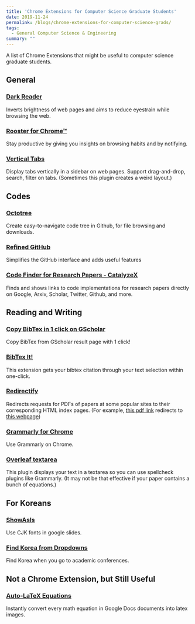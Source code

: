 ```yaml
---
title: 'Chrome Extensions for Computer Science Graduate Students'
date: 2019-11-24
permalink: /blogs/chrome-extensions-for-computer-science-grads/
tags:
  - General Computer Science & Engineering
summary: ""
---
```


A list of Chrome Extensions that might be useful to computer science graduate students.

## General

### [Dark Reader](https://chrome.google.com/webstore/detail/dark-reader/eimadpbcbfnmbkopoojfekhnkhdbieeh)
Inverts brightness of web pages and aims to reduce eyestrain while browsing the web.

### [Rooster for Chrome™](https://chrome.google.com/webstore/detail/rooster-for-chrome/pimolnhbniceppehbgmibnbgcnhpkhfh)
Stay productive by giving you insights on browsing habits and by notifying.

### [Vertical Tabs](https://chrome.google.com/webstore/detail/vertical-tabs/pddljdmihkpdfpkgmbhdomeeifpklgnm)
Display tabs vertically in a sidebar on web pages. Support drag-and-drop, search, filter on tabs.
(Sometimes this plugin creates a weird layout.)

## Codes

### [Octotree](https://chrome.google.com/webstore/detail/octotree/bkhaagjahfmjljalopjnoealnfndnagc)
Create easy-to-navigate code tree in Github, for file browsing and downloads.

### [Refined GitHub](https://chrome.google.com/webstore/detail/refined-github/hlepfoohegkhhmjieoechaddaejaokhf)
Simplifies the GitHub interface and adds useful features

### [Code Finder for Research Papers - CatalyzeX](https://chrome.google.com/webstore/detail/code-finder-for-research/aikkeehnlfpamidigaffhfmgbkdeheil)
Finds and shows links to code implementations for research papers directly on Google, Arxiv, Scholar, Twitter, Github, and more.

## Reading and Writing

### [Copy BibTex in 1 click on GScholar](https://chrome.google.com/webstore/detail/bib-%E2%80%94-copy-bibtex-in-1-cl/onnmdchfagapkggbhnnjkmllimegclnh/related)
Copy BibTex from GScholar result page with 1 click!

### [BibTex It!](https://chrome.google.com/webstore/detail/bibtex-it/hofkoiddldajhihgjbckeffpodeoockc)
This extension gets your bibtex citation through your text selection within one-click.

### [Redirectify](https://chrome.google.com/webstore/detail/redirectify/mhjmbfadcbhilcfdhkkepffbnjaghfie)
Redirects requests for PDFs of papers at some popular sites to their corresponding HTML index pages.
(For example, [this pdf link](https://arxiv.org/pdf/1602.07527.pdf) redirects to [this webpage](https://arxiv.org/abs/1602.07527))

### [Grammarly for Chrome](https://chrome.google.com/webstore/detail/grammarly-for-chrome/kbfnbcaeplbcioakkpcpgfkobkghlhen)
Use Grammarly on Chrome.

### [Overleaf textarea](https://chrome.google.com/webstore/detail/overleaf-textarea/iejmieihafhhmjpoblelhbpdgchbckil/)
This plugin displays your text in a textarea so you can use spellcheck plugins like Grammarly.
(It may not be that effective if your paper contains a bunch of equations.)

## For Koreans

### [ShowAsIs](https://chrome.google.com/webstore/detail/showasis/lehpimiaaocmlkoebjgkokglapbadpdh)
Use CJK fonts in google slides.

### [Find Korea from Dropdowns](https://chrome.google.com/webstore/detail/find-korea-from-dropdowns/lfphjcfkgaiiojhbippbghhdikoibedi)
Find Korea when you go to academic conferences.

## Not a Chrome Extension, but Still Useful

### [Auto-LaTeX Equations](https://gsuite.google.com/marketplace/app/autolatex_equations/850293439076?pann=cwsdp&hl=ko)
Instantly convert every math equation in Google Docs documents into latex images.
